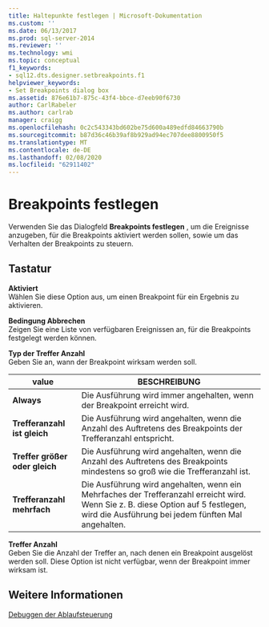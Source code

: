 ```yaml
---
title: Haltepunkte festlegen | Microsoft-Dokumentation
ms.custom: ''
ms.date: 06/13/2017
ms.prod: sql-server-2014
ms.reviewer: ''
ms.technology: wmi
ms.topic: conceptual
f1_keywords:
- sql12.dts.designer.setbreakpoints.f1
helpviewer_keywords:
- Set Breakpoints dialog box
ms.assetid: 876e61b7-875c-43f4-bbce-d7eeb90f6730
author: CarlRabeler
ms.author: carlrab
manager: craigg
ms.openlocfilehash: 0c2c543343bd602be75d600a489edfd84663790b
ms.sourcegitcommit: b87d36c46b39af8b929ad94ec707dee8800950f5
ms.translationtype: MT
ms.contentlocale: de-DE
ms.lasthandoff: 02/08/2020
ms.locfileid: "62911402"
---
```

# <a name="set-breakpoints"></a>Breakpoints festlegen
  Verwenden Sie das Dialogfeld **Breakpoints festlegen** , um die Ereignisse anzugeben, für die Breakpoints aktiviert werden sollen, sowie um das Verhalten der Breakpoints zu steuern.  
  
## <a name="options"></a>Tastatur  
 **Aktiviert**  
 Wählen Sie diese Option aus, um einen Breakpoint für ein Ergebnis zu aktivieren.  
  
 **Bedingung Abbrechen**  
 Zeigen Sie eine Liste von verfügbaren Ereignissen an, für die Breakpoints festgelegt werden können.  
  
 **Typ der Treffer Anzahl**  
 Geben Sie an, wann der Breakpoint wirksam werden soll.  
  
|value|BESCHREIBUNG|  
|-----------|-----------------|  
|**Always**|Die Ausführung wird immer angehalten, wenn der Breakpoint erreicht wird.|  
|**Trefferanzahl ist gleich**|Die Ausführung wird angehalten, wenn die Anzahl des Auftretens des Breakpoints der Trefferanzahl entspricht.|  
|**Treffer größer oder gleich**|Die Ausführung wird angehalten, wenn die Anzahl des Auftretens des Breakpoints mindestens so groß wie die Trefferanzahl ist.|  
|**Trefferanzahl mehrfach**|Die Ausführung wird angehalten, wenn ein Mehrfaches der Trefferanzahl erreicht wird. Wenn Sie z. B. diese Option auf 5 festlegen, wird die Ausführung bei jedem fünften Mal angehalten.|  
  
 **Treffer Anzahl**  
 Geben Sie die Anzahl der Treffer an, nach denen ein Breakpoint ausgelöst werden soll. Diese Option ist nicht verfügbar, wenn der Breakpoint immer wirksam ist.  
  
## <a name="see-also"></a>Weitere Informationen  
 [Debuggen der Ablaufsteuerung](../../../integration-services/troubleshooting/debugging-control-flow.md)  
  
  
